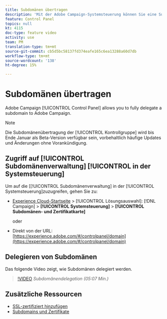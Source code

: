 ```yaml
---
title: Subdomänen übertragen
description: 'Mit der Adobe Campaign-Systemsteuerung können Sie eine Subdomäne vollständig an Adobe Campaign delegieren. Gehen Sie dazu wie folgt vor:'
feature: Control Panel
topics: null
kt: 4115
doc-type: feature video
activity: use
team: PM
translation-type: tm+mt
source-git-commit: cb5d5bc58137fd374eafe165c6ea13288a60d7db
workflow-type: tm+mt
source-wordcount: '138'
ht-degree: 15%

---
```



# Subdomänen übertragen

Adobe Campaign [!UICONTROL Control Panel] allows you to fully delegate a subdomain to Adobe Campaign.

>[!NOTE]
> Die Subdomänenübertragung der [!UICONTROL Kontrollgruppe] wird bis Ende Januar als Beta-Version verfügbar sein, vorbehaltlich
> häufige Updates und Änderungen ohne Vorankündigung.

## Zugriff auf [!UICONTROL Subdomänenverwaltung] [!UICONTROL in der Systemsteuerung]

Um auf die [[!UICONTROL Subdomänenverwaltung] in der [!UICONTROL Systemsteuerung]zuzugreifen, gehen Sie zu:

* [Experience Cloud-Startseite](https://experience.adobe.com/#/home) > [!UICONTROL Lösungsauswahl]: [!DNL Campaign] > **[!UICONTROL Systemsteuerung]** > **[!UICONTROL Subdomänen- und Zertifikatkarte]**

   oder
* Direkt von der URL: [https://experience.adobe.com/#/controlpanel/domain](https://experience.adobe.com/#/controlpanel/domain)

## Delegieren von Subdomänen

Das folgende Video zeigt, wie Subdomänen delegiert werden.

>[!VIDEO](https://video.tv.adobe.com/v/31390?quality=12)
*Subdomänendelegation (05:07 Min.)*

## Zusätzliche Ressourcen

* [SSL-zertifiziert hinzufügen](/help/administrating/control-panel/adding-ssl-certificates.md)
* [Subdomains und Zertifikate](https://docs.adobe.com/content/help/de-DE/control-panel/using/subdomains-and-certificates/renewing-subdomain-certificate.html)
